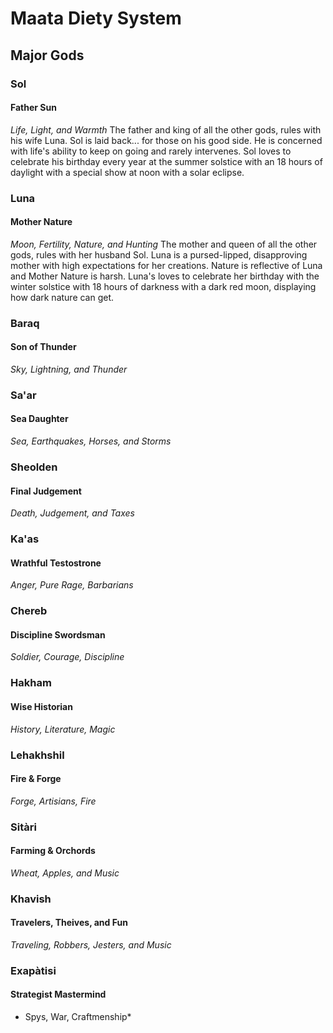 # Maata Diety System
## Major Gods

### Sol
#### Father Sun
*Life, Light, and Warmth*
The father and king of all the other gods, rules with his wife Luna. Sol is laid back... for those on his good side. He is concerned with life's ability to keep on going and rarely intervenes. Sol loves to celebrate his birthday every year at the summer solstice with an 18 hours of daylight with a special show at noon with a solar eclipse.
 
### Luna
#### Mother Nature
*Moon, Fertility, Nature, and Hunting*
The mother and queen of all the other gods, rules with her husband Sol. Luna is a pursed-lipped, disapproving mother with high expectations for her creations. Nature is reflective of Luna and Mother Nature is harsh. Luna's loves to celebrate her birthday with the winter solstice with 18 hours of darkness with a dark red moon, displaying how dark nature can get.

### Baraq
#### Son of Thunder
*Sky, Lightning, and Thunder*

### Sa'ar
#### Sea Daughter
*Sea, Earthquakes, Horses, and Storms*

### Sheolden
#### Final Judgement
*Death, Judgement, and Taxes*

### Ka'as
#### Wrathful Testostrone
*Anger, Pure Rage, Barbarians*

### Chereb
#### Discipline Swordsman
*Soldier, Courage, Discipline*

### Hakham
#### Wise Historian
*History, Literature, Magic*

### Lehakhshil
#### Fire & Forge
*Forge, Artisians, Fire*

### Sitàri
#### Farming & Orchords
*Wheat, Apples, and Music*

### Khavish
#### Travelers, Theives, and Fun
*Traveling, Robbers, Jesters, and Music*

### Exapàtisi
#### Strategist Mastermind
* Spys, War, Craftmenship*